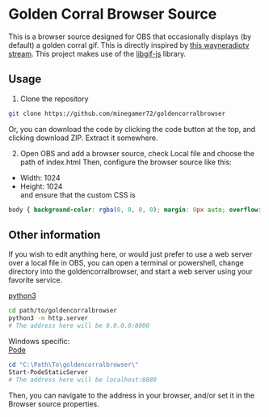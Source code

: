 # Golden Corral Browser Source

This is a browser source designed for OBS that occasionally displays (by default) a golden corral gif. This is directly inspired by [this wayneradiotv stream](https://youtu.be/ogbBLVzAkfc). This project makes use of the [libgif-js](https://github.com/buzzfeed/libgif-js) library.

## Usage

1. Clone the repository
``` bash
git clone https://github.com/minegamer72/goldencorralbrowser
``` 
Or, you can download the code by clicking the code button at the top, and clicking download ZIP. Extract it somewhere.

2. Open OBS and add a browser source, check Local file and choose the path of index.html
Then, configure the browser source like this:
* Width: 1024
* Height: 1024<br>
and ensure that the custom CSS is
```css
body { background-color: rgba(0, 0, 0, 0); margin: 0px auto; overflow: hidden; }
```

## Other information

If you wish to edit anything here, or would just prefer to use a web server over a local file in OBS, you can open a terminal or powershell, change directory into the goldencorralbrowser, and start a web server using your favorite service.

[python3](https://www.python.org/)
```bash
cd path/to/goldencorralbrowser
python3 -m http.server
# The address here will be 0.0.0.0:8000
```
Windows specific: <br>
[Pode](https://github.com/Badgerati/Pode)
```powershell
cd "C:\Path\To\goldencorralbrowser\"
Start-PodeStaticServer
# The address here will be localhost:8080
```

Then, you can navigate to the address in your browser, and/or set it in the Browser source properties.
